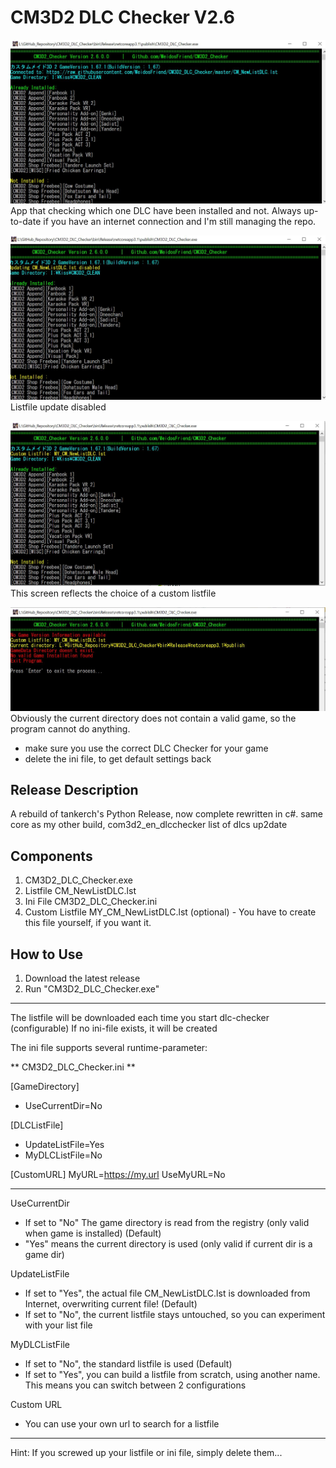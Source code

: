 # CM3D2 DLC Checker V2.6

![](Screen_1.jpg)
App that checking which one DLC have been installed and not.
Always up-to-date if you have an internet connection and I'm still managing the repo.

![](Screen_2.jpg)
Listfile update disabled

![](Screen_3.jpg)
This screen reflects the choice of a custom listfile

![](Screen_4.jpg)
Obviously the current directory does not contain a valid game, so the program cannot do anything.
- make sure you use the correct DLC Checker for your game
- delete the ini file, to get default settings back

## Release Description
A rebuild of tankerch's Python Release, now complete rewritten in c#.
same core as my other build, com3d2_en_dlcchecker
list of dlcs up2date

## Components
1) CM3D2_DLC_Checker.exe
2) Listfile CM_NewListDLC.lst
3) Ini File CM3D2_DLC_Checker.ini
4) Custom Listfile MY_CM_NewListDLC.lst (optional) - You have to create this file yourself, if you want it.

## How to Use

1.  Download the latest release
2.  Run "CM3D2_DLC_Checker.exe"

--------------------------------------
The listfile will be downloaded each time you start dlc-checker (configurable)
If no ini-file exists, it will be created

The ini file supports several runtime-parameter:

** CM3D2_DLC_Checker.ini ** 

[GameDirectory]
- UseCurrentDir=No

[DLCListFile]
- UpdateListFile=Yes
- MyDLCListFile=No

[CustomURL]
MyURL=https://my.url
UseMyURL=No

---------
UseCurrentDir
- If set to "No" The game directory is read from the registry (only valid when game is installed) (Default)
- "Yes" means the current directory is used (only valid if current dir is a game dir)

UpdateListFile
- If set to "Yes", the actual file CM_NewListDLC.lst is downloaded from Internet, overwriting current file! (Default)
- If set to "No", the current listfile stays untouched, so you can experiment with your list file

MyDLCListFile
- If set to "No", the standard listfile is used (Default)
- If set to "Yes", you can build a listfile from scratch, using another name. This means you can switch between 2 configurations

Custom URL
- You can use your own url to search for a listfile

----------

Hint: If you screwed up your listfile or ini file, simply delete them... 
